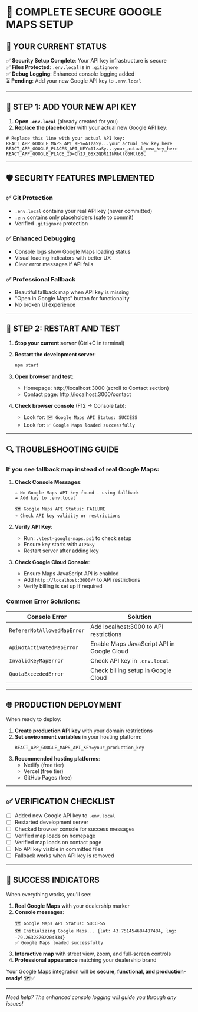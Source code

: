 # 🔐 COMPLETE SECURE GOOGLE MAPS SETUP

## 🎯 **YOUR CURRENT STATUS**

✅ **Security Setup Complete**: Your API key infrastructure is secure  
✅ **Files Protected**: `.env.local` is in `.gitignore`  
✅ **Debug Logging**: Enhanced console logging added  
⏳ **Pending**: Add your new Google API key to `.env.local`

---

## 🔑 **STEP 1: ADD YOUR NEW API KEY**

1. **Open `.env.local`** (already created for you)
2. **Replace the placeholder** with your actual new Google API key:

```env
# Replace this line with your actual API key:
REACT_APP_GOOGLE_MAPS_API_KEY=AIzaSy...your_actual_new_key_here
REACT_APP_GOOGLE_PLACES_API_KEY=AIzaSy...your_actual_new_key_here
REACT_APP_GOOGLE_PLACE_ID=ChIJ_0SXZQDR1IkRbtlC6Htl68c
```

---

## 🛡️ **SECURITY FEATURES IMPLEMENTED**

### ✅ **Git Protection**
- `.env.local` contains your real API key (never committed)
- `.env` contains only placeholders (safe to commit)
- Verified `.gitignore` protection

### ✅ **Enhanced Debugging**
- Console logs show Google Maps loading status
- Visual loading indicators with better UX
- Clear error messages if API fails

### ✅ **Professional Fallback**
- Beautiful fallback map when API key is missing
- "Open in Google Maps" button for functionality
- No broken UI experience

---

## 🚀 **STEP 2: RESTART AND TEST**

1. **Stop your current server** (Ctrl+C in terminal)

2. **Restart the development server**:
   ```bash
   npm start
   ```

3. **Open browser and test**:
   - Homepage: http://localhost:3000 (scroll to Contact section)
   - Contact page: http://localhost:3000/contact

4. **Check browser console** (F12 → Console tab):
   - Look for: `🗺️ Google Maps API Status: SUCCESS`
   - Look for: `✅ Google Maps loaded successfully`

---

## 🔍 **TROUBLESHOOTING GUIDE**

### **If you see fallback map instead of real Google Maps:**

1. **Check Console Messages**:
   ```
   ⚠️ No Google Maps API key found - using fallback
   → Add key to .env.local
   
   🗺️ Google Maps API Status: FAILURE
   → Check API key validity or restrictions
   ```

2. **Verify API Key**:
   - Run: `.\test-google-maps.ps1` to check setup
   - Ensure key starts with `AIzaSy`
   - Restart server after adding key

3. **Check Google Cloud Console**:
   - Ensure Maps JavaScript API is enabled
   - Add `http://localhost:3000/*` to API restrictions
   - Verify billing is set up if required

### **Common Error Solutions**:

| Console Error | Solution |
|---------------|----------|
| `RefererNotAllowedMapError` | Add localhost:3000 to API restrictions |
| `ApiNotActivatedMapError` | Enable Maps JavaScript API in Google Cloud |
| `InvalidKeyMapError` | Check API key in `.env.local` |
| `QuotaExceededError` | Check billing setup in Google Cloud |

---

## 🌐 **PRODUCTION DEPLOYMENT**

When ready to deploy:

1. **Create production API key** with your domain restrictions
2. **Set environment variables** in your hosting platform:
   ```
   REACT_APP_GOOGLE_MAPS_API_KEY=your_production_key
   ```
3. **Recommended hosting platforms**:
   - Netlify (free tier)
   - Vercel (free tier)  
   - GitHub Pages (free)

---

## ✅ **VERIFICATION CHECKLIST**

- [ ] Added new Google API key to `.env.local`
- [ ] Restarted development server
- [ ] Checked browser console for success messages
- [ ] Verified map loads on homepage
- [ ] Verified map loads on contact page
- [ ] No API key visible in committed files
- [ ] Fallback works when API key is removed

---

## 🎉 **SUCCESS INDICATORS**

When everything works, you'll see:

1. **Real Google Maps** with your dealership marker
2. **Console messages**:
   ```
   🗺️ Google Maps API Status: SUCCESS
   🗺️ Initializing Google Maps... {lat: 43.751454684487484, lng: -79.26328702204334}
   ✅ Google Maps loaded successfully
   ```
3. **Interactive map** with street view, zoom, and full-screen controls
4. **Professional appearance** matching your dealership brand

Your Google Maps integration will be **secure, functional, and production-ready**! 🗺️✅

---

*Need help? The enhanced console logging will guide you through any issues!*

